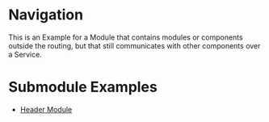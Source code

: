 # Navigation

This is an Example for a Module that contains modules or components outside the routing, but that still communicates with other components over a Service. 

# Submodule Examples
- [Header Module](./header)